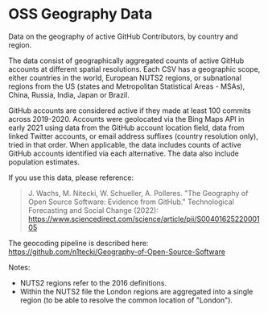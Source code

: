 # OSS Geography Data
Data on the geography of active GitHub Contributors, by country and region.

The data consist of geographically aggregated counts of active GitHub accounts at different spatial resolutions. Each CSV has a geographic scope, either countries in the world, European NUTS2 regions, or subnational regions from the US (states and Metropolitan Statistical Areas - MSAs), China, Russia, India, Japan or Brazil. 

GitHub accounts are considered active if they made at least 100 commits across 2019-2020. Accounts were geolocated via the Bing Maps API in early 2021 using data from the GitHub account location field, data from linked Twitter accounts, or email address suffixes (country resolution only), tried in that order. When applicable, the data includes counts of active GitHub accounts identified via each alternative. The data also include population estimates. 

If you use this data, please reference:

> J. Wachs, M. Nitecki, W. Schueller, A. Polleres. "The Geography of Open Source Software: Evidence from GitHub." Technological Forecasting and Social Change (2022): https://www.sciencedirect.com/science/article/pii/S0040162522000105


The geocoding pipeline is described here: https://github.com/n1tecki/Geography-of-Open-Source-Software

Notes:
- NUTS2 regions refer to the 2016 definitions.
- Within the NUTS2 file the London regions are aggregated into a single region (to be able to resolve the common location of "London").


